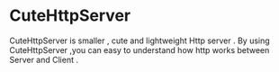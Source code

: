 # CuteHttpServer
CuteHttpServer is smaller , cute and lightweight Http server . By using CuteHttpServer ,you can easy to understand how http works between Server and Client .
